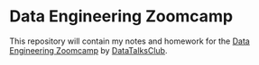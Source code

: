 # Data Engineering Zoomcamp

This repository will contain my notes and homework for the [Data Engineering Zoomcamp](https://github.com/DataTalksClub/data-engineering-zoomcamp) by [DataTalksClub](https://datatalks.club/).